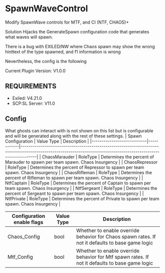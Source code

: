 # SpawnWaveControl

Modify SpawnWave controls for MTF, and CI (NTF, CHAOS)+

Solution Hijacks the GenerateSpawn configuration code that generates what waves will spawn. 

There is a bug with EXILED/NW where Chaos spawn may show the wrong hinttext of the type spawned, and f1 information is wrong

Nevertheless, the config is the following

Current Plugin Version: V1.0.0

## REQUIREMENTS
* Exiled: V4.21.0
* SCP:SL Server: V11.0

## Config
What ghosts can interact with is not shown on this list but is configurable and will be generated along with the rest of these settings.
| Spawn Configuration              | Value Type | Description                                                                                                                                                  |
|----------------------------|------------|--------------------------------------------------------------------------------------------------------------------------------------------------------------------|
| ChaosMarauder              | RoleType   | Determines the percent of Marauder to spawn per team spawn. Chaos Insurgency                                                                                       |
| ChaosRepressor             | RoleType   | Determines the percent of Repressor to spawn per team spawn. Chaos Insurgency                                                                                      |
| ChaosRifleman              | RoleType   | Determines the percent of Rifleman to spawn per team spawn. Chaos Insurgency                                                                                       |
| NtfCaptain                 | RoleType   | Determines the percent of Captain to spawn per team spawn. Chaos Insurgency                                                                                        |
| NtfSergeant                | RoleType   | Determines the percent of Sergeant to spawn per team spawn. Chaos Insurgency                                                                                       |
| NtfPrivate                 | RoleType   | Determines the percent of Private to spawn per team spawn. Chaos Insurgency                                                                                        |


| Configuration enable flags | Value Type | Description                                                                                                                                                        |
|----------------------------|------------|--------------------------------------------------------------------------------------------------------------------------------------------------------------------|
| Chaos_Config               | bool       | Whether to enable override behavior for Chaos spawn rates. If not it defaults to base game logic                                                                   |
| Mtf_Config                 | bool       | Whether to enable override behavior for Mtf spawn rates. If not it defaults to base game logic                                                                     |
